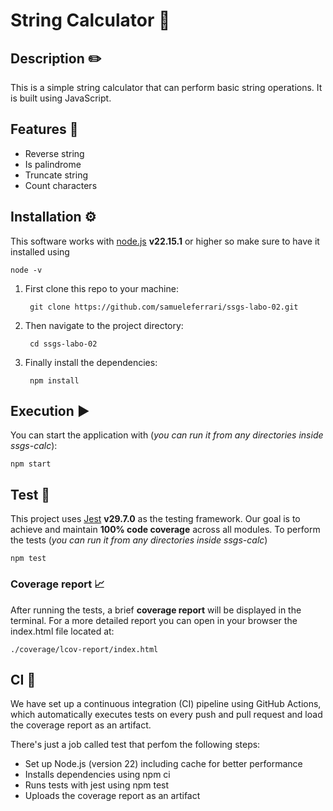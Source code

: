 # String Calculator 🧮 

## Description ✏️
This is a simple string calculator that can perform basic string operations. It is built using JavaScript. 

## Features 🚀
- Reverse string  
- Is palindrome 
- Truncate string 
- Count characters 

## Installation ⚙️
This software works with [node.js](https://nodejs.org) **v22.15.1** or higher so make sure to have it installed using 

    node -v 

1. First clone this repo to your machine: 
    
        git clone https://github.com/samueleferrari/ssgs-labo-02.git

2. Then navigate to the project directory:
    
        cd ssgs-labo-02

3. Finally install the dependencies:
    
        npm install

## Execution ▶️
You can start the application with (*you can run it from any directories inside ssgs-calc*):

    npm start 
   
## Test 🧪 
This project uses [Jest](https://jestjs.io/) **v29.7.0** as the testing framework. 
Our goal is to achieve and maintain **100% code coverage** across all modules.
To perform the tests (*you can run it from any directories inside ssgs-calc*)

    npm test

### Coverage report 📈
After running the tests, a brief **coverage report** will be displayed in the terminal.
For a more detailed report you can open in your browser the index.html file located at: 

    ./coverage/lcov-report/index.html

## CI 🔁
We have set up a continuous integration (CI) pipeline using GitHub Actions, which automatically executes tests on every push and pull request and load the coverage report as an artifact. 

There's just a job called test that perfom the following steps:
- Set up Node.js (version 22) including cache for better performance
- Installs dependencies using npm ci
- Runs tests with jest using npm test
- Uploads the coverage report as an artifact
